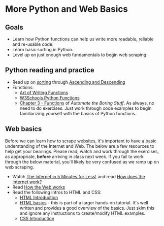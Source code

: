 # More Python and Web Basics

## Goals

* Learn how Python functions can help us write more readable,  reliable and re-usable code.
* Learn basic sorting in Python.
* Level up on just enough web fundamentals to begin web scraping.


## Python reading and practice

* Read up on [sorting](https://docs.python.org/3/howto/sorting.html) through [Ascending and Descending](https://docs.python.org/3/howto/sorting.html#ascending-and-descending)
* Functions:
  * [Art of Writing Functions](/docs/python/art_of_functions.md)
  * [W3Schools Python Functions](https://www.w3schools.com/python/python_functions.asp)
  * [Chapter 3 - Functions](https://automatetheboringstuff.com/2e/chapter3/) of *Automate the Boring Stuff*. As always, no need to do exercises. Just work through code examples to begin familiarizing yourself with the basics of Python functions.

## Web basics

Before we can learn how to scrape websites, it's important to have a basic understanding of the Internet and Web. The below are a few resources to help get your bearings. Please read, watch and work through the exercises, as appropriate, **before** arriving in class next week. If you fail to work through the below material, you'll likely be very confused as we ramp up on web scraping.

* Watch [The Internet in 5 Minutes (or Less)](https://www.youtube.com/watch?v=7_LPdttKXPc) and read [How does the Internet work?](https://developer.mozilla.org/en-US/docs/Learn/Common_questions/How_does_the_Internet_work)
* Read [How the Web works](https://developer.mozilla.org/en-US/docs/Learn/Getting_started_with_the_web/How_the_Web_works)
* Read the following intros to HTML and CSS:
  * [HTML Introduction](https://www.w3schools.com/html/html_intro.asp)
  * [HTML basics](https://developer.mozilla.org/en-US/docs/Learn/Getting_started_with_the_web/HTML_basics) - this is part of a larger hands-on tutorial. It's well written and provides a good overview of the basics. Just skim this and ignore any instructions to create/modify HTML examples. 
  * [CSS Introduction](https://www.w3schools.com/Css/css_intro.asp)
